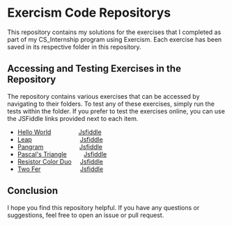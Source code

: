 <h1>Exercism Code Repositorys</h1>
<p>
    This repository contains my solutions for the exercises that I completed as
    part of my CS_Internship program using Exercism. Each exercise has been
    saved in its respective folder in this repository.
</p>
<h2>Accessing and Testing Exercises in the Repository</h2>
<p>
    The repository contains various exercises that can be accessed by navigating
    to their folders. To test any of these exercises, simply run the
    tests within the folder. If you prefer to test the exercises online, you can
    use the JSFiddle links provided next to each item.
</p>
<ul>
    <li>
        <a
            href="https://exercism.org/tracks/javascript/exercises/hello-world/"
            target="_new"
            >Hello World</a
        >
        &nbsp;&nbsp;&nbsp;&nbsp;&nbsp;&nbsp;&nbsp;&nbsp;&nbsp;&nbsp;&nbsp;&nbsp;&nbsp;&nbsp;
        <a href="https://jsfiddle.net/Ali_Sdg90/jfg8csmq/15/" target="_new"
            >Jsfiddle</a
        >
    </li>
    <li>
        <a
            href="https://exercism.org/tracks/javascript/exercises/leap/"
            target="_new"
            >Leap</a
        >
        &nbsp;&nbsp;&nbsp;&nbsp;&nbsp;&nbsp;&nbsp;&nbsp;&nbsp;&nbsp;&nbsp;&nbsp;&nbsp;&nbsp;&nbsp;&nbsp;&nbsp;&nbsp;&nbsp;&nbsp;&nbsp;&nbsp;&nbsp;&nbsp;&nbsp;&nbsp;
        <a href="https://jsfiddle.net/Ali_Sdg90/ebmu15xj/2/" target="_new"
            >Jsfiddle</a
        >
    </li>
    <li>
        <a
            href="https://exercism.org/tracks/javascript/exercises/pangram/"
            target="_new"
            >Pangram</a
        >
        &nbsp;&nbsp;&nbsp;&nbsp;&nbsp;&nbsp;&nbsp;&nbsp;&nbsp;&nbsp;&nbsp;&nbsp;&nbsp;&nbsp;&nbsp;&nbsp;&nbsp;&nbsp;&nbsp;
        <a href="https://jsfiddle.net/Ali_Sdg90/wu0k37zm/3/" target="_new"
            >Jsfiddle</a
        >
    </li>
    <li>
        <a
            href="https://exercism.org/tracks/javascript/exercises/pascals-triangle/"
            target="_new"
            >Pascal's Triangle</a
        >
        &nbsp;&nbsp;&nbsp;&nbsp;&nbsp;&nbsp;&nbsp;&nbsp;
        <a href="https://jsfiddle.net/Ali_Sdg90/xqfcpe36/5/" target="_new"
            >Jsfiddle</a
        >
    </li>
    <li>
        <a
            href="https://exercism.org/tracks/javascript/exercises/resistor-color-duo/"
            target="_new"
            >Resistor Color Duo</a
        >
        &nbsp;&nbsp;&nbsp;
        <a href="https://jsfiddle.net/Ali_Sdg90/4hv70czn/4/" target="_new"
            >Jsfiddle</a
        >
    </li>
    <li>
        <a
            href="https://exercism.org/tracks/javascript/exercises/two-fer/"
            target="_new"
            >Two Fer</a
        >
        &nbsp;&nbsp;&nbsp;&nbsp;&nbsp;&nbsp;&nbsp;&nbsp;&nbsp;&nbsp;&nbsp;&nbsp;&nbsp;&nbsp;&nbsp;
        &nbsp;&nbsp;&nbsp;&nbsp;&nbsp;
        <a href="https://jsfiddle.net/Ali_Sdg90/vp7dtr32/4/" target="_new"
            >Jsfiddle</a
        >
    </li>
</ul>
<h2>Conclusion</h2>
<p>
    I hope you find this repository helpful. If you have any questions or
    suggestions, feel free to open an issue or pull request.
</p>
